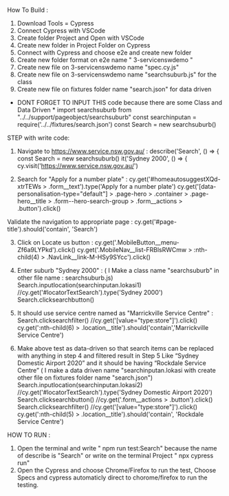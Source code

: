 How To Build :
1. Download Tools = Cypress
2. Connect Cypress with VSCode
3. Create folder Project and Open with VSCode
4. Create new folder in Project Folder on Cypress
5. Connect with Cypress and choose e2e and create new folder
6. Create new folder format on e2e name " 3-servicenswdemo "
7. Create new file on 3-servicenswdemo name "spec.cy.js"
8. Create new file on 3-servicenswdemo name "searchsuburb.js" for the class
9. Create new file on fixtures folder name "search.json" for data driven

* DONT FORGET TO INPUT THIS code because there are some Class and Data Driven *
import searchsuburb from "../../support/pageobject/searchsuburb" 
const searchinputan = require('../../fixtures/search.json')
  const Search = new searchsuburb()

STEP with write code:
1. Navigate to https://www.service.nsw.gov.au/  :
describe('Search', () => {
  const Search = new searchsuburb()
  it('Sydney 2000', () => {
    cy.visit('https://www.service.nsw.gov.au/')

2. Search for "Apply for a number plate"  :
cy.get('#homeautosuggestXQd-xtrTEWs > .form__text').type('Apply for a number plate')
    cy.get('[data-personalisation-type="default"] > .page-hero > .container > .page-hero__title > .form--hero-search-group > .form__actions > .button').click()

  Validate the navigation to appropriate page :
  cy.get('#page-title').should('contain', 'Search')

3. Click on Locate us button :
cy.get('.MobileButton__menu-Zf6a9LYPkd').click()
    cy.get('.MobileNav__list-FRBlsRWCmw > :nth-child(4) > .NavLink__link-M-HSy9SYcc').click()

4. Enter suburb "Sydney 2000" : ( I Make a class name "searchsuburb" in other file name : searchsuburb.js)
Search.inputlocation(searchinputan.lokasi1)
    //cy.get('#locatorTextSearch').type('Sydney 2000')
    Search.clicksearchbutton()

5. It should use service centre named as "Marrickville Service Centre" :
Search.clicksearchfilter()
    //cy.get('[value="type:store"]').click()
    cy.get(':nth-child(6) > .location__title').should('contain','Marrickville Service Centre')

6. Make above test as data-driven so that search items can be replaced with anything in step 4 and filtered result in Step 5 
Like “Sydney Domestic Airport 2020” and it should be having “Rockdale Service Centre” 
( I make a data driven name "searchinputan.lokasi with create other file on fixtures folder name "search.json")
Search.inputlocation(searchinputan.lokasi2)
    //cy.get('#locatorTextSearch').type('Sydney Domestic Airport 2020')
    Search.clicksearchbutton()
    //cy.get('.form__actions > .button').click()
    Search.clicksearchfilter()
    //cy.get('[value="type:store"]').click()
    cy.get(':nth-child(5) > .location__title').should('contain', 'Rockdale Service Centre')

HOW TO RUN :
1. Open the terminal and write " npm run test:Search" because the name of describe is "Search" or write on the terminal Project " npx cypress run"
2. Open the Cypress and choose Chrome/Firefox to run the test, Choose Specs and cypress automaticly direct to chorome/firefox to run the testing.
